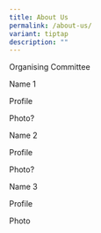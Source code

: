 ```yaml
---
title: About Us
permalink: /about-us/
variant: tiptap
description: ""
---
```

<p>Organising Committee</p><p>Name 1</p><p>Profile</p><p>Photo?</p><p></p><p>Name 2</p><p>Profile</p><p>Photo?</p><p></p><p>Name 3</p><p>Profile</p><p>Photo</p>